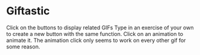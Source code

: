 # Giftastic
Click on the buttons to display related GIFs
Type in an exercise of your own to create a new button with the same function.
Click on an animation to animate it.
The animation click only seems to work on every other gif for some reason.
